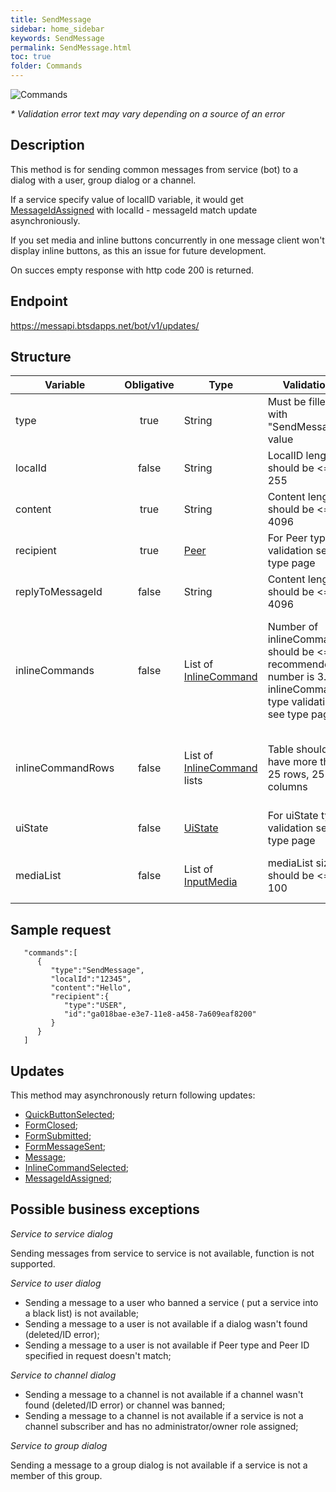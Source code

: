 ```yaml
---
title: SendMessage
sidebar: home_sidebar
keywords: SendMessage
permalink: SendMessage.html
toc: true
folder: Commands
---
```


![Commands](images/SendMessage.png "SendMessage")
<p>
<i>* Validation error text may vary depending on a source of an error</i>
</p>

## Description

<p> This method is for sending common messages from service (bot) to a dialog with a user, group dialog or a channel. 
</p>
<p> If a service specify value of localID variable, it would get <a href="https://btsdigital.github.io/bot-api-contract/messageidassigned.html">MessageIdAssigned</a> with localId - messageId match update asynchroniously.
</p>
<p> If you set media and inline buttons concurrently in one message client won't display inline buttons, as this an issue for future development.
</p>
<p> On succes empty response with http code 200 is returned.
</p>

## Endpoint

https://messapi.btsdapps.net/bot/v1/updates/

## Structure

| Variable  | Obligative  | Type| Validation| Description
|---|:---:|---|---|---|
| type | true | String | Must be filled with "SendMessage" value |Type of request "SendMessage" |
| localId | false |  String |LocalID length should be <= 255  | Message ID generated by Bot  |
| content| true |  String |Content length should be <= 4096  | Text of a message  |
| recipient  | true |  [Peer](https://btsdigital.github.io/bot-api-contract/peer.html) | For Peer type validation see type page| Peer to send this message to |
| replyToMessageId  | false |  String | Content length should be <= 4096 | Message ID to reply to |
| inlineCommands  | false | List of [InlineCommand](https://btsdigital.github.io/bot-api-contract/inlinecommand.html)  | Number of inlineCommands should be <= 8, recommended number is 3. For inlineCommand type validation see type page | List of InlineCommands (list of buttons that will be displayed on Messenger UI inside the message). Currently this is deprecated, use inlineCommandRows
| inlineCommandRows  | false |List of [InlineCommand](https://btsdigital.github.io/bot-api-contract/inlinecommand.html) lists | Table should not have more than 25 rows, 25 columns|List containing lists of InlineCommands (Table of buttons that will be displayed on Messenger UI inside the message)|
| uiState  | false | [UiState](https://btsdigital.github.io/bot-api-contract/uistate.html) |For uiState type validation see type page |Bot Ui State buttons with ReplyKeyboard and QuickButtons  |
| mediaList  | false | List of [InputMedia](https://btsdigital.github.io/bot-api-contract/inputmedia.html)  |mediaList size should be <= 100 |List of InputMedia. Media content to be showed in a message |

## Sample request
```
   "commands":[  
      {  
         "type":"SendMessage",
         "localId":"12345",
         "content":"Hello",
         "recipient":{  
            "type":"USER",
            "id":"ga018bae-e3e7-11e8-a458-7a609eaf8200"
         }
      }
   ]
```

## Updates

<p>This method may asynchronously return following updates:
</p>
<ul>
<li> <a href="https://btsdigital.github.io/bot-api-contract/quickbuttonselected.html">QuickButtonSelected</a>;
</li>
<li> <a href="https://btsdigital.github.io/bot-api-contract/formclosed.html">FormClosed</a>;
</li>
<li> <a href="https://btsdigital.github.io/bot-api-contract/formsubmitted.html">FormSubmitted</a>;
</li>
<li> <a href="https://btsdigital.github.io/bot-api-contract/formmessagesent.html">FormMessageSent</a>;
</li>
<li> <a href="https://btsdigital.github.io/bot-api-contract/message.html">Message</a>;
</li>
<li> <a href="https://btsdigital.github.io/bot-api-contract/inlinecommandselected.html">InlineCommandSelected</a>;
</li>
<li> <a href="https://btsdigital.github.io/bot-api-contract/messageidassigned.html">MessageIdAssigned</a>;
</li>
</ul>

## Possible business exceptions

<i>Service to service dialog </i>
<p> Sending messages from service to service is not available, function is not supported.
</p>

<i>Service to user dialog</i>
<p>
<ul>
  <li> Sending a message to a user who banned a service ( put a service into a black list) is not available;
  </li>
  <li> Sending a message to a user is not available if a dialog wasn't found (deleted/ID error);
  </li>
  <li> Sending a message to a user is not available if Peer type and Peer ID specified in request doesn't match;
  </li>
</ul>  
</p>

<i>Service to channel dialog</i>

<p>
<ul>
  <li> Sending a message to a channel is not available if a channel wasn't found (deleted/ID error) or channel was banned;
  </li>
  <li>Sending a message to a channel is not available if a service is not a channel subscriber and has no administrator/owner role assigned;
  </li>
  </ul>
  </p>

<i>Service to group dialog</i>
<p>
Sending a message to a group dialog is not available if a service is not a member of this group.
</p>

